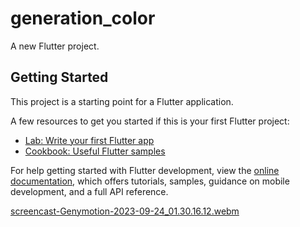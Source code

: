 # generation_color

A new Flutter project.

## Getting Started

This project is a starting point for a Flutter application.

A few resources to get you started if this is your first Flutter project:

- [Lab: Write your first Flutter app](https://docs.flutter.dev/get-started/codelab)
- [Cookbook: Useful Flutter samples](https://docs.flutter.dev/cookbook)

For help getting started with Flutter development, view the
[online documentation](https://docs.flutter.dev/), which offers tutorials,
samples, guidance on mobile development, and a full API reference.



[screencast-Genymotion-2023-09-24_01.30.16.12.webm](https://github.com/Ahmed1092002/generation_color/assets/112315071/21a02169-4257-4a3e-a8d9-105e62561609)
